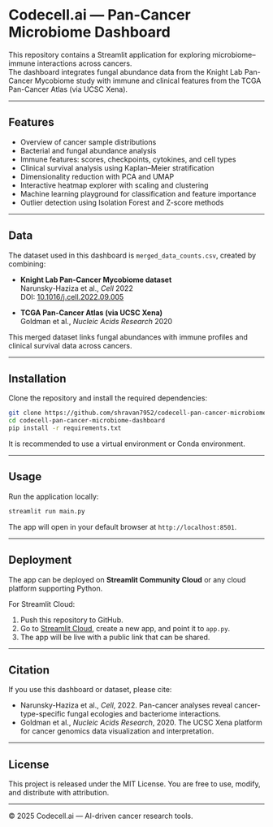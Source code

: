 # Codecell.ai — Pan-Cancer Microbiome Dashboard

This repository contains a Streamlit application for exploring microbiome–immune interactions across cancers.  
The dashboard integrates fungal abundance data from the Knight Lab Pan-Cancer Mycobiome study with immune and clinical features from the TCGA Pan-Cancer Atlas (via UCSC Xena).

---

## Features

- Overview of cancer sample distributions
- Bacterial and fungal abundance analysis
- Immune features: scores, checkpoints, cytokines, and cell types
- Clinical survival analysis using Kaplan–Meier stratification
- Dimensionality reduction with PCA and UMAP
- Interactive heatmap explorer with scaling and clustering
- Machine learning playground for classification and feature importance
- Outlier detection using Isolation Forest and Z-score methods

---

## Data

The dataset used in this dashboard is `merged_data_counts.csv`, created by combining:

- **Knight Lab Pan-Cancer Mycobiome dataset**  
  Narunsky-Haziza et al., *Cell* 2022  
  DOI: [10.1016/j.cell.2022.09.005](https://doi.org/10.1016/j.cell.2022.09.005)

- **TCGA Pan-Cancer Atlas (via UCSC Xena)**  
  Goldman et al., *Nucleic Acids Research* 2020

This merged dataset links fungal abundances with immune profiles and clinical survival data across cancers.

---

## Installation

Clone the repository and install the required dependencies:

```bash
git clone https://github.com/shravan7952/codecell-pan-cancer-microbiome-dashboard.git
cd codecell-pan-cancer-microbiome-dashboard
pip install -r requirements.txt
````

It is recommended to use a virtual environment or Conda environment.

---

## Usage

Run the application locally:

```bash
streamlit run main.py
```

The app will open in your default browser at `http://localhost:8501`.

---

## Deployment

The app can be deployed on **Streamlit Community Cloud** or any cloud platform supporting Python.

For Streamlit Cloud:

1. Push this repository to GitHub.
2. Go to [Streamlit Cloud](https://streamlit.io/cloud), create a new app, and point it to `app.py`.
3. The app will be live with a public link that can be shared.

---

## Citation

If you use this dashboard or dataset, please cite:

* Narunsky-Haziza et al., *Cell*, 2022. Pan-cancer analyses reveal cancer-type-specific fungal ecologies and bacteriome interactions.
* Goldman et al., *Nucleic Acids Research*, 2020. The UCSC Xena platform for cancer genomics data visualization and interpretation.

---

## License

This project is released under the MIT License. You are free to use, modify, and distribute with attribution.

---

© 2025 Codecell.ai — AI-driven cancer research tools.
